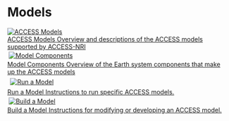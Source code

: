 # Models
<div class="card-container">
    <!-- ACCESS Models -->
    <a href="access_models/" class="horizontal-card">
        <div class="card-image-container">
            <img class="img-contain white-background" src="/assets/ACCESS-MODEL.png" alt="ACCESS Models">
        </div>
        <div class="card-text-container">
            <span class="bold" >ACCESS Models</span>
            <span>
                Overview and descriptions of the ACCESS models supported by ACCESS-NRI
            </span>
        </div>
    </a>
    <!-- Model Components -->
    <a href="model_components/" class="horizontal-card">
        <div class="card-image-container">
            <img class="img-contain white-background" src="/assets/component-logos/all_components.png" style="padding: 0.2em;" alt="Model Components">
        </div>
        <div class="card-text-container">
            <span class="bold">Model Components</span>
            <span>
                Overview of the Earth system components that make up the ACCESS models
            </span>
        </div>
    </a>
    <!-- Run a Model -->
    <a href="run_a_model/" class="horizontal-card">
        <div class="card-image-container">
            <img class="img-cover white-background"
            style="padding: 0.4rem;"
            src="/assets/run-a-model.png" alt="Run a Model">
        </div>
        <div class="card-text-container">
            <span class="bold" >Run a Model</span>
            <span>
                Instructions to run specific ACCESS models.
            </span>
        </div>
    </a>
    <!-- Build a Model -->
    <a href="build_a_model/" class="horizontal-card">
        <div class="card-image-container">
            <img class="img-contain white-background" 
            style="padding: 0.2rem"
            src="/assets/model-config-logos/model_visualisation/build_a_model.png" alt="Build a Model">
        </div>
        <div class="card-text-container">
            <span class="bold" >Build a Model</span>
            <span>
                Instructions for modifying or developing an ACCESS model.
            </span>
        </div>
    </a>
</div>